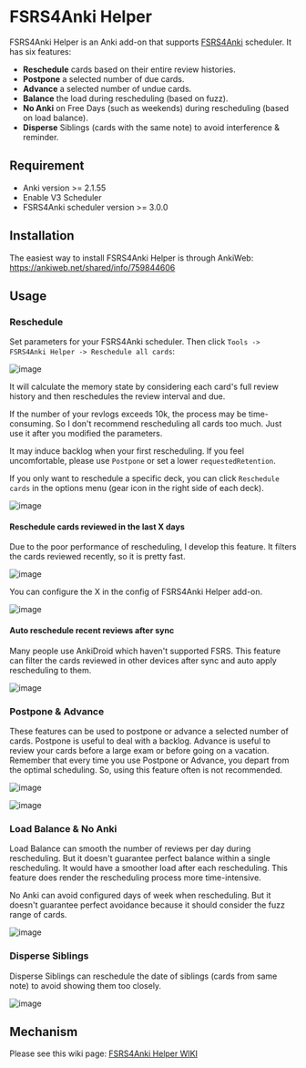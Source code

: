 # FSRS4Anki Helper

FSRS4Anki Helper is an Anki add-on that supports [FSRS4Anki](https://github.com/open-spaced-repetition/fsrs4anki) scheduler. It has six features:
- **Reschedule** cards based on their entire review histories.
- **Postpone** a selected number of due cards.
- **Advance** a selected number of undue cards.
- **Balance** the load during rescheduling (based on fuzz).
- **No Anki** on Free Days (such as weekends) during rescheduling (based on load balance).
- **Disperse** Siblings (cards with the same note) to avoid interference & reminder.

## Requirement

- Anki version >= 2.1.55
- Enable V3 Scheduler
- FSRS4Anki scheduler version >= 3.0.0

## Installation

The easiest way to install FSRS4Anki Helper is through AnkiWeb: https://ankiweb.net/shared/info/759844606

## Usage

### Reschedule

Set parameters for your FSRS4Anki scheduler. Then click `Tools -> FSRS4Anki Helper -> Reschedule all cards`:

![image](https://user-images.githubusercontent.com/32575846/234739908-336eda6f-11db-4db7-96c5-7e1fdb280119.png)

It will calculate the memory state by considering each card's full review history and then reschedules the review interval and due.

If the number of your revlogs exceeds 10k, the process may be time-consuming. So I don't recommend rescheduling all cards too much. Just use it after you modified the parameters.

It may induce backlog when your first rescheduling. If you feel uncomfortable, please use `Postpone` or set a lower `requestedRetention`.

If you only want to reschedule a specific deck, you can click `Reschedule cards` in the options menu (gear icon in the right side of each deck).

![image](https://user-images.githubusercontent.com/32575846/234741376-ac88bb39-c7be-40ea-b7cb-dbd7d1ac148e.png)

#### Reschedule cards reviewed in the last X days

Due to the poor performance of rescheduling, I develop this feature. It filters the cards reviewed recently, so it is pretty fast.

![image](https://user-images.githubusercontent.com/32575846/234741784-58510653-7c19-4f8c-a9e5-a8a466503e50.png)

You can configure the X in the config of FSRS4Anki Helper add-on.

![image](https://user-images.githubusercontent.com/32575846/234742188-9ee70dd8-009f-4371-a47d-d23282a7b2f2.png)

#### Auto reschedule recent reviews after sync

Many people use AnkiDroid which haven't supported FSRS. This feature can filter the cards reviewed in other devices after sync and auto apply rescheduling to them.

![image](https://user-images.githubusercontent.com/32575846/234742500-c5bc748d-5f5e-4307-a27b-346edb0ae1d2.png)

### Postpone & Advance

These features can be used to postpone or advance a selected number of cards. Postpone is useful to deal with a backlog. Advance is useful to review your cards before a large exam or before going on a vacation. Remember that every time you use Postpone or Advance, you depart from the optimal scheduling. So, using this feature often is not recommended.

![image](https://user-images.githubusercontent.com/32575846/234742970-4733a244-aaad-4fab-9434-726ffac8b280.png)

![image](https://user-images.githubusercontent.com/32575846/234743037-53a0d0bb-0ee5-4da4-984b-68a99b949c04.png)

### Load Balance & No Anki

Load Balance can smooth the number of reviews per day during rescheduling. But it doesn't guarantee perfect balance within a single rescheduling. It would have a smoother load after each rescheduling. This feature does render the rescheduling process more time-intensive.

No Anki can avoid configured days of week when rescheduling. But it doesn't guarantee perfect avoidance because it should consider the fuzz range of cards.

![image](https://user-images.githubusercontent.com/32575846/234743512-8a0761e1-cc2a-49d4-9f8e-1b37d23291be.png)

### Disperse Siblings

Disperse Siblings can reschedule the date of siblings (cards from same note) to avoid showing them too closely.

![image](https://user-images.githubusercontent.com/32575846/234745480-78d43334-0822-475a-a9ed-f3966cebc448.png)

## Mechanism

Please see this wiki page: [FSRS4Anki Helper WIKI](https://github.com/open-spaced-repetition/fsrs4anki-helper/wiki)
